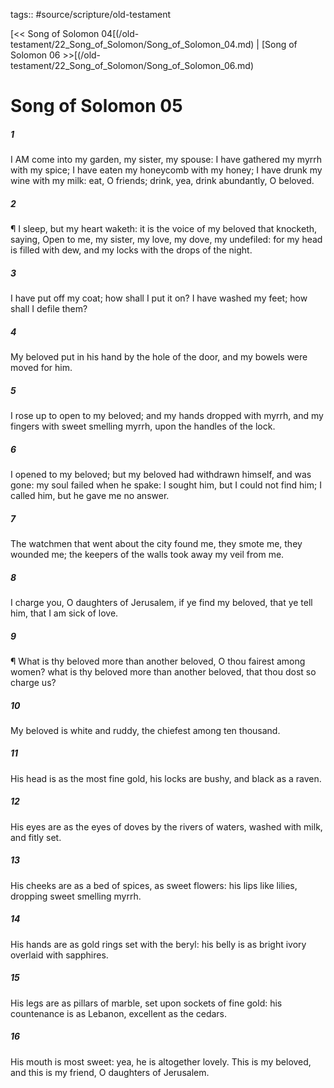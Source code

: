 tags:: #source/scripture/old-testament

[<< Song of Solomon 04[(/old-testament/22_Song_of_Solomon/Song_of_Solomon_04.md) | [Song of Solomon 06 >>[(/old-testament/22_Song_of_Solomon/Song_of_Solomon_06.md)

# Song of Solomon 05

##### 1

I AM come into my garden, my sister, my spouse: I have gathered my myrrh with my spice; I have eaten my honeycomb with my honey; I have drunk my wine with my milk: eat, O friends; drink, yea, drink abundantly, O beloved.

##### 2

¶ I sleep, but my heart waketh: it is the voice of my beloved that knocketh, saying, Open to me, my sister, my love, my dove, my undefiled: for my head is filled with dew, and my locks with the drops of the night.

##### 3

I have put off my coat; how shall I put it on? I have washed my feet; how shall I defile them?

##### 4

My beloved put in his hand by the hole of the door, and my bowels were moved for him.

##### 5

I rose up to open to my beloved; and my hands dropped with myrrh, and my fingers with sweet smelling myrrh, upon the handles of the lock.

##### 6

I opened to my beloved; but my beloved had withdrawn himself, and was gone: my soul failed when he spake: I sought him, but I could not find him; I called him, but he gave me no answer.

##### 7

The watchmen that went about the city found me, they smote me, they wounded me; the keepers of the walls took away my veil from me.

##### 8

I charge you, O daughters of Jerusalem, if ye find my beloved, that ye tell him, that I am sick of love.

##### 9

¶ What is thy beloved more than another beloved, O thou fairest among women? what is thy beloved more than another beloved, that thou dost so charge us?

##### 10

My beloved is white and ruddy, the chiefest among ten thousand.

##### 11

His head is as the most fine gold, his locks are bushy, and black as a raven.

##### 12

His eyes are as the eyes of doves by the rivers of waters, washed with milk, and fitly set.

##### 13

His cheeks are as a bed of spices, as sweet flowers: his lips like lilies, dropping sweet smelling myrrh.

##### 14

His hands are as gold rings set with the beryl: his belly is as bright ivory overlaid with sapphires.

##### 15

His legs are as pillars of marble, set upon sockets of fine gold: his countenance is as Lebanon, excellent as the cedars.

##### 16

His mouth is most sweet: yea, he is altogether lovely. This is my beloved, and this is my friend, O daughters of Jerusalem.
